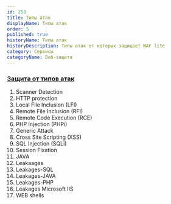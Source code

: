```yaml
---
id: 253
title: Типы атак
displayName: Типы атак
order: 5
published: true
historyName: Типы атак
historyDescription: Типы атак от которых защищает WAF lite
category: Сервисы
categoryName: Веб-защита
---
```


### [Защита от типов атак](protection-from-types-of-attacks)

1. Scanner Detection
2. HTTP protection
3. Local File Inclusion (LFI)
4. Remote File Inclusion (RFI)
5. Remote Code Execution (RCE)
6. PHP Injection (PHPi)
7. Generic Attack
8. Cross Site Scripting (XSS)
9. SQL Injection (SQLi)
10. Session Fixation
11. JAVA
12. Leakaages
13. Leakages-SQL
14. Leakages-JAVA
15. Leakages-PHP
16. Leakages Microsoft IIS
17. WEB shells